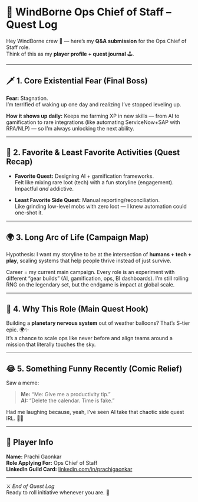 # 🎈 WindBorne Ops Chief of Staff – Quest Log  

Hey WindBorne crew 👋 — here’s my **Q&A submission** for the Ops Chief of Staff role.  
Think of this as my **player profile + quest journal** 🕹️.  

---

## 🗡️ 1. Core Existential Fear (Final Boss)  
**Fear:** Stagnation.  
I’m terrified of waking up one day and realizing I’ve stopped leveling up.  

**How it shows up daily:** Keeps me farming XP in new skills — from AI to gamification to rare integrations (like automating ServiceNow+SAP with RPA/NLP) — so I’m always unlocking the next ability.  

---

## 🎯 2. Favorite & Least Favorite Activities (Quest Recap)  
- **Favorite Quest:** Designing AI + gamification frameworks.  
  Felt like mixing rare loot (tech) with a fun storyline (engagement). Impactful *and* addictive.  

- **Least Favorite Side Quest:** Manual reporting/reconciliation.  
  Like grinding low-level mobs with zero loot — I knew automation could one-shot it.  

---

## 🌍 3. Long Arc of Life (Campaign Map)  
Hypothesis: I want my storyline to be at the intersection of **humans + tech + play**, scaling systems that help people thrive instead of just survive.  

Career = my current main campaign. Every role is an experiment with different “gear builds” (AI, gamification, ops, BI dashboards). I’m still rolling RNG on the legendary set, but the endgame is impact at global scale.  

---

## 🚀 4. Why This Role (Main Quest Hook)  
Building a **planetary nervous system** out of weather balloons? That’s S-tier epic. 🌍✨  
It’s a chance to scale ops like never before and align teams around a mission that literally touches the sky.  

---

## 😂 5. Something Funny Recently (Comic Relief)  
Saw a meme:  
> **Me:** “Me: Give me a productivity tip.”  
> **AI:** “Delete the calendar. Time is fake.”  

Had me laughing because, yeah, I’ve seen AI take that chaotic side quest IRL. 🤖😂  

---

## 🧾 Player Info  
**Name:** Prachi Gaonkar  
**Role Applying For:** Ops Chief of Staff  
**LinkedIn Guild Card:** [linkedin.com/in/prachigaonkar](https://www.linkedin.com/in/prachigaonkar)  

---

⚔️ *End of Quest Log*  
Ready to roll initiative whenever you are. 🎲
